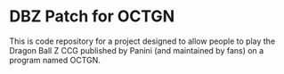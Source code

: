 # DBZ Patch for OCTGN
This is code repository for a project designed to allow people to play the Dragon Ball Z CCG published by Panini 
(and maintained by fans) on a program named OCTGN.

